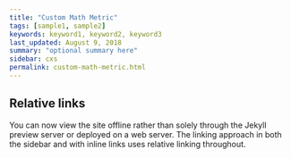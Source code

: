 ```yaml
---
title: "Custom Math Metric"
tags: [sample1, sample2]
keywords: keyword1, keyword2, keyword3
last_updated: August 9, 2018
summary: "optional summary here"
sidebar: cxs
permalink: custom-math-metric.html
---
```

## Relative links

You can now view the site offline rather than solely through the Jekyll preview server or deployed on a web server. The linking approach in both the sidebar and with inline links uses relative linking throughout.
